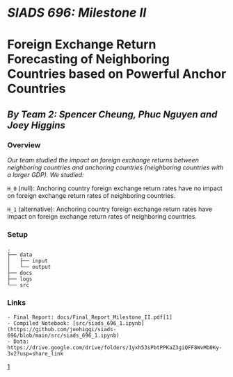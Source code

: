 # *SIADS 696: Milestone II*
# Foreign Exchange Return Forecasting of Neighboring Countries based on Powerful Anchor Countries

## *By Team 2: Spencer Cheung, Phuc Nguyen and Joey Higgins*

### Overview

*Our team studied the impact on foreign exchange returns between neighboring countries and anchoring countries (neighboring countries with a larger GDP). We studied:*

`H_0` (null): Anchoring country foreign exchange return rates have no impact on foreign exchange return rates of neighboring countries.

`H_1` (alternative): Anchoring country foreign exchange return rates have impact on foreign exchange return rates of neighboring countries.

### Setup

```
.
├── data
│   ├── input
│   └── output
├── docs
├── logs
└── src
```

### Links
    - Final Report: docs/Final_Report_Milestone_II.pdf[1]
    - Compiled Notebook: [src/siads_696_1.ipynb](https://github.com/joehiggi/siads-696/blob/main/src/siads_696_1.ipynb)
    - Data: https://drive.google.com/drive/folders/1yxh53sPbtPPKaZ3giQFF8WvMb0Ky-3v2?usp=share_link

[1](https://github.com/joehiggi/siads-696/blob/main/docs/Final_Report_Milestone_II.pdf)
